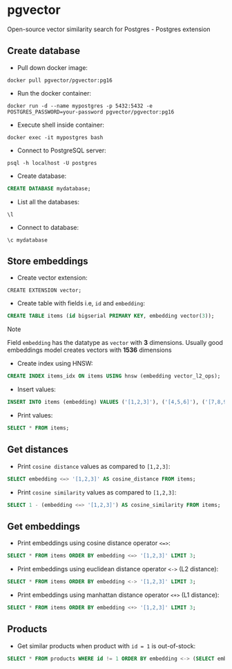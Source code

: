 # pgvector
Open-source vector similarity search for Postgres - Postgres extension 
## Create database
- Pull down docker image:

```
docker pull pgvector/pgvector:pg16
```

- Run the docker container:

```
docker run -d --name mypostgres -p 5432:5432 -e POSTGRES_PASSWORD=your-password pgvector/pgvector:pg16
```

- Execute shell inside container:

```
docker exec -it mypostgres bash
```

- Connect to PostgreSQL server:

```
psql -h localhost -U postgres
```

- Create database:

```sql
CREATE DATABASE mydatabase;
```

- List all the databases:

```
\l
```

- Connect to database:

```
\c mydatabase
```

## Store embeddings
- Create vector extension:

```tsql
CREATE EXTENSION vector;
```

- Create table with fields i.e, `id` and `embedding`:

```sql
CREATE TABLE items (id bigserial PRIMARY KEY, embedding vector(3));
```
> [!NOTE]
> Field `embedding` has the datatype as `vector` with **3** dimensions.
> Usually good embeddings model creates vectors with **1536** dimensions

- Create index using HNSW:

```sql
CREATE INDEX items_idx ON items USING hnsw (embedding vector_l2_ops);
```

- Insert values:

```sql
INSERT INTO items (embedding) VALUES ('[1,2,3]'), ('[4,5,6]'), ('[7,8,9]'), ('[10,11,12]'), ('[13,14,15]');
```

- Print values:

```sql
SELECT * FROM items;
```

## Get distances
- Print `cosine distance` values as compared to `[1,2,3]`:

```sql
SELECT embedding <=> '[1,2,3]' AS cosine_distance FROM items;
```

- Print `cosine similarity` values as compared to `[1,2,3]`:

```sql
SELECT 1 - (embedding <=> '[1,2,3]') AS cosine_similarity FROM items;
```

## Get embeddings
- Print embeddings using cosine distance operator `<=>`:

```sql
SELECT * FROM items ORDER BY embedding <=> '[1,2,3]' LIMIT 3;
```

- Print embeddings using euclidean distance operator `<->` (L2 distance):

```sql
SELECT * FROM items ORDER BY embedding <-> '[1,2,3]' LIMIT 3;
```

- Print embeddings using manhattan distance operator `<+>` (L1 distance):

```sql
SELECT * FROM items ORDER BY embedding <+> '[1,2,3]' LIMIT 3;
```

## Products
- Get similar products when product with `id = 1` is out-of-stock:

```sql
SELECT * FROM products WHERE id != 1 ORDER BY embedding <-> (SELECT embedding FROM products WHERE id = 1) LIMIT 5;
```
